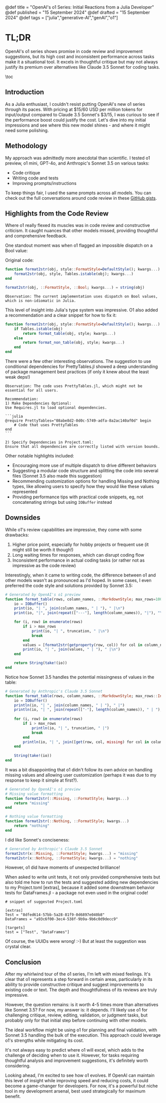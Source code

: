

@def title = "OpenAI's o1 Series: Initial Reactions from a Julia Developer"
@def published = "15 September 2024"
@def drafted = "15 September 2024"
@def tags = ["julia","generative-AI","genAI","o1"]

# TL;DR

OpenAI's o1 series shows promise in code review and improvement suggestions, but its high cost and inconsistent performance across tasks make it a situational tool. It excels in thoughtful critique but may not always justify its premium over alternatives like Claude 3.5 Sonnet for coding tasks.

\toc

## Introduction

As a Julia enthusiast, I couldn't resist putting OpenAI's new o1 series through its paces. With pricing at \$15/60 USD per million tokens for input/output compared to Claude 3.5 Sonnet's \$3/15, I was curious to see if the performance boost could justify the cost. Let's dive into my initial impressions and see where this new model shines - and where it might need some polishing.

## Methodology

My approach was admittedly more anecdotal than scientific. I tested o1 preview, o1 mini, GPT-4o, and Anthropic's Sonnet 3.5 on various tasks:

- Code critique
- Writing code and tests
- Improving prompts/instructions

To keep things fair, I used the same prompts across all models. You can check out the full conversations around code review in these [GitHub gists](https://gist.github.com/svilupp/7ec58cd53dc5a4eb85a8b9133cc5c4cd).

## Highlights from the Code Review

Where o1 really flexed its muscles was in code review and constructive criticism. It caught nuances that other models missed, providing thoughtful and comprehensive feedback.

One standout moment was when o1 flagged an impossible dispatch on a Bool value:

Original code:
```julia
function format2str(obj, style::FormatStyle=DefaultStyle(); kwargs...)
    format2str(obj, style, Tables.istable(obj); kwargs...)
end

format2str(obj, ::FormatStyle, ::Bool; kwargs...) = string(obj)
```

```plaintext
Observation: The current implementation uses dispatch on Bool values, which is non-idiomatic in Julia.
```

This level of insight into Julia's type system was impressive. O1 also added a recommendation and a clear snippet for how to fix it:

```julia
function format2str(obj, style::FormatStyle=DefaultStyle(); kwargs...)
    if Tables.istable(obj)
        return format_table(obj, style; kwargs...)
    else
        return format_non_table(obj, style; kwargs...)
    end
end
```

There were a few other interesting observations.
The suggestion to use conditional dependencies for PrettyTables.jl showed a deep understanding of package management best practices (if only it knew about the least weak deps!)

````plaintext
Observation: The code uses PrettyTables.jl, which might not be essential for all users.

Recommendation: 
1) Make Dependencies Optional:
Use Requires.jl to load optional dependencies.

```julia
@require PrettyTables="08abe8d2-0d0c-5749-adfa-8a2ac140af0d" begin
    # Code that uses PrettyTables
end
```

2) Specify Dependencies in Project.toml:
Ensure that all dependencies are correctly listed with version bounds.
````

Other notable highlights included:
- Encouraging more use of multiple dispatch to drive different behaviors
- Suggesting a modular code structure and splitting the code into several files (Sonnet 3.5 also made this suggestion)
- Recommending customization options for handling Missing and Nothing types, like allowing users to specify how they would like these values represented
- Providing performance tips with practical code snippets, eg, not concatenating strings but using `IOBuffer` instead

## Downsides

While o1's review capabilities are impressive, they come with some drawbacks:

1. Higher price point, especially for hobby projects or frequent use (it might still be worth it though!)
2. Long waiting times for responses, which can disrupt coding flow
3. Inconsistent performance in actual coding tasks (or rather not as impressive as the code review)

Interestingly, when it came to writing code, the difference between o1 and other models wasn't as pronounced as I'd hoped. In some cases, I even preferred the code style and solutions provided by Sonnet 3.5:

```julia
# Generated by OpenAI's o1 preview
function format_table(rows, column_names, ::MarkdownStyle; max_rows=100, truncation="...")
    io = IOBuffer()
    print(io, "| ", join(column_names, " | "), " |\n")
    print(io, "|", join(repeat(["---"], length(column_names)), "|"), "\n")

    for (i, row) in enumerate(rows)
        if i > max_rows
            print(io, "| ", truncation, " |\n")
            break
        end
        values = [format2str(getproperty(row, col)) for col in column_names]
        print(io, "| ", join(values, " | "), " |\n")
    end

    return String(take!(io))
end
```

Notice how Sonnet 3.5 handles the potential missingness of values in the table:
```julia
# Generated by Anthropic's Claude 3.5 Sonnet
function format_table(rows, column_names, ::MarkdownStyle; max_rows::Int=100, truncation::String="...")
    io = IOBuffer()
    println(io, "| ", join(column_names, " | "), " |")
    println(io, "| ", join(repeat(["-"], length(column_names)), " | "), " |")
    
    for (i, row) in enumerate(rows)
        if i > max_rows
            println(io, "| ", truncation, " |")
            break
        end
        println(io, "| ", join([get(row, col, missing) for col in column_names], " | "), " |")
    end
    
    String(take!(io))
end
```

It was a bit disappointing that o1 didn't follow its own advice on handling missing values and allowing user customization (perhaps it was due to my response to keep it simple at first?).

```julia
# Generated by OpenAI's o1 preview
# Missing value formatting
function format2str(::Missing, ::FormatStyle; kwargs...)
    return "missing"
end

# Nothing value formatting
function format2str(::Nothing, ::FormatStyle; kwargs...)
    return "nothing"
end
```

I did like Sonnet's conciseness:
```julia
# Generated by Anthropic's Claude 3.5 Sonnet
format2str(x::Missing, ::FormatStyle; kwargs...) = "missing"
format2str(x::Nothing, ::FormatStyle; kwargs...) = "nothing"
```

However, o1 did have moments of unexpected brilliance!

When asked to write unit tests, it not only provided comprehensive tests but also told me how to run the tests and suggested adding new dependencies to my Project.toml [extras], because it added some downstream behavior tests for DataFrames.jl - a package not even used in the original code!

```plaintext
# snippet of suggested Project.toml

[extras]
Test = "8dfed614-57bb-5a28-81f9-0d6897e040b8"
DataFrames = "a93c6f00-3ec4-538f-9b9a-9b6c0d9decc9"

[targets]
test = ["Test", "DataFrames"]
```
Of course, the UUIDs were wrong! :-) But at least the suggestion was crystal clear.

## Conclusion

After my whirlwind tour of the o1 series, I'm left with mixed feelings. It's clear that o1 represents a step forward in certain areas, particularly in its ability to provide constructive critique and suggest improvements to existing code or text. The depth and thoughtfulness of its reviews are truly impressive.

However, the question remains: is it worth 4-5 times more than alternatives like Sonnet 3.5? For now, my answer is: it depends. I'll likely use o1 for challenging critique, review, editing, validation, or judgment tasks, but probably only for that initial step before continuing with other models.

The ideal workflow might be using o1 for planning and final validation, with Sonnet 3.5 handling the bulk of the execution. This approach could leverage o1's strengths while mitigating its cost.

It's not always easy to predict where o1 will excel, which adds to the challenge of deciding when to use it. However, for tasks requiring thoughtful analysis and improvement suggestions, it's definitely worth considering.

Looking ahead, I'm excited to see how o1 evolves. If OpenAI can maintain this level of insight while improving speed and reducing costs, it could become a game-changer for developers. For now, it's a powerful but niche tool in my development arsenal, best used strategically for maximum benefit.